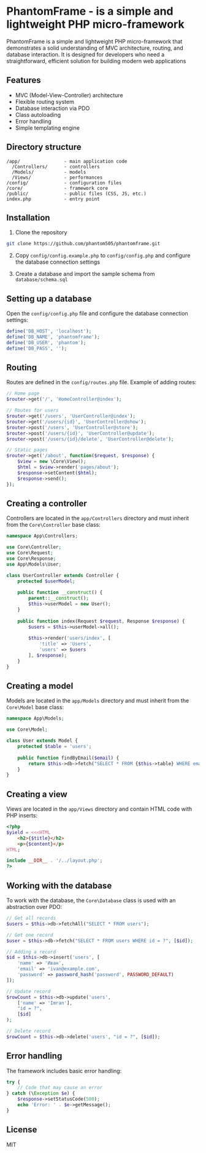 # PhantomFrame - is a simple and lightweight PHP micro-framework

PhantomFrame is a simple and lightweight PHP micro-framework that demonstrates a solid understanding of MVC architecture, routing, and database interaction. It is designed for developers who need a straightforward, efficient solution for building modern web applications

## Features

- MVC (Model-View-Controller) architecture
- Flexible routing system
- Database interaction via PDO
- Class autoloading
- Error handling
- Simple templating engine

## Directory structure

```
/app/                - main application code
  /Controllers/      - controllers
  /Models/           - models
  /Views/            - performances
/config/             - configuration files
/core/               - framework core
/public/             - public files (CSS, JS, etc.)
index.php            - entry point
```

## Installation

1. Clone the repository
```bash
git clone https://github.com/phantom505/phantomframe.git
```
2. Copy `config/config.example.php` to `config/config.php` and configure the database connection settings

3. Create a database and import the sample schema from `database/schema.sql`

## Setting up a database

Open the `config/config.php` file and configure the database connection settings:

```php
define('DB_HOST', 'localhost');
define('DB_NAME', 'phantomframe');
define('DB_USER', 'phantom');
define('DB_PASS', '');
```

## Routing

Routes are defined in the `config/routes.php` file. Example of adding routes:

```php
// Home page
$router->get('/', 'HomeController@index');

// Routes for users
$router->get('/users', 'UserController@index');
$router->get('/users/{id}', 'UserController@show');
$router->post('/users', 'UserController@store');
$router->post('/users/{id}', 'UserController@update');
$router->post('/users/{id}/delete', 'UserController@delete');

// Static pages
$router->get('/about', function($request, $response) {
    $view = new \Core\View();
    $html = $view->render('pages/about');
    $response->setContent($html);
    $response->send();
});
```

## Creating a controller

Controllers are located in the `app/Controllers` directory and must inherit from the `Core\Controller` base class:

```php
namespace App\Controllers;

use Core\Controller;
use Core\Request;
use Core\Response;
use App\Models\User;

class UserController extends Controller {
    protected $userModel;
    
    public function __construct() {
        parent::__construct();
        $this->userModel = new User();
    }
    
    public function index(Request $request, Response $response) {
        $users = $this->userModel->all();
        
        $this->render('users/index', [
            'title' => 'Users',
            'users' => $users
        ], $response);
    }
}
```

## Creating a model

Models are located in the `app/Models` directory and must inherit from the `Core\Model` base class:

```php
namespace App\Models;

use Core\Model;

class User extends Model {
    protected $table = 'users';
    
    public function findByEmail($email) {
        return $this->db->fetch("SELECT * FROM {$this->table} WHERE email = ?", [$email]);
    }
}
```

## Creating a view

Views are located in the `app/Views` directory and contain HTML code with PHP inserts:

```php
<?php
$yield = <<<HTML
    <h2>{$title}</h2>
    <p>{$content}</p>
HTML;

include __DIR__ . '/../layout.php';
?>
```

## Working with the database

To work with the database, the `Core\Database` class is used with an abstraction over PDO:

```php
// Get all records
$users = $this->db->fetchAll("SELECT * FROM users");

// Get one record
$user = $this->db->fetch("SELECT * FROM users WHERE id = ?", [$id]);

// Adding a record
$id = $this->db->insert('users', [
    'name' => 'Иван',
    'email' => 'ivan@example.com',
    'password' => password_hash('password', PASSWORD_DEFAULT)
]);

// Update record
$rowCount = $this->db->update('users', 
    ['name' => 'Imran'], 
    "id = ?", 
    [$id]
);

// Delete record
$rowCount = $this->db->delete('users', "id = ?", [$id]);
```

## Error handling

The framework includes basic error handling:

```php
try {
    // Code that may cause an error
} catch (\Exception $e) {
    $response->setStatusCode(500);
    echo 'Error: ' . $e->getMessage();
}
```

## License

MIT